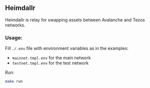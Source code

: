 ## Heimdallr

Heimdallr is relay for swapping assets between Avalanche and Tezos networks.

### Usage:

Fill `./.env` file with environment variables as in the examples:

- `mainnet.tmpl.env` for the main network
- `testnet.tmpl.env` for the test network

Run:
```bash
make run
```
